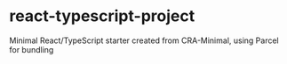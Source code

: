 # react-typescript-project
Minimal React/TypeScript starter created from CRA-Minimal, using Parcel for bundling
